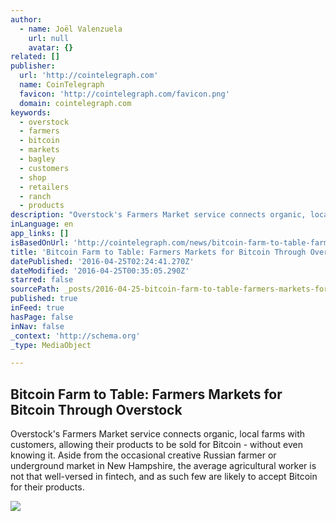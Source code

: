 ```yaml
---
author:
  - name: Joël Valenzuela
    url: null
    avatar: {}
related: []
publisher:
  url: 'http://cointelegraph.com'
  name: CoinTelegraph
  favicon: 'http://cointelegraph.com/favicon.png'
  domain: cointelegraph.com
keywords:
  - overstock
  - farmers
  - bitcoin
  - markets
  - bagley
  - customers
  - shop
  - retailers
  - ranch
  - products
description: "Overstock's Farmers Market service connects organic, local farms with customers, allowing their products to be sold for Bitcoin - without even knowing it. Aside from the occasional creative Russian farmer or underground market in New Hampshire, the average agricultural worker is not that well-versed in fintech, and as such few are likely to accept Bitcoin for their products."
inLanguage: en
app_links: []
isBasedOnUrl: 'http://cointelegraph.com/news/bitcoin-farm-to-table-farmers-markets-for-bitcoin-through-overstock'
title: 'Bitcoin Farm to Table: Farmers Markets for Bitcoin Through Overstock'
datePublished: '2016-04-25T02:24:41.270Z'
dateModified: '2016-04-25T00:35:05.290Z'
starred: false
sourcePath: _posts/2016-04-25-bitcoin-farm-to-table-farmers-markets-for-bitcoin-through-o.md
published: true
inFeed: true
hasPage: false
inNav: false
_context: 'http://schema.org'
_type: MediaObject

---
```

<article style=""><h1>Bitcoin Farm to Table: Farmers Markets for Bitcoin Through Overstock</h1><p>Overstock's Farmers Market service connects organic, local farms with customers, allowing their products to be sold for Bitcoin - without even knowing it. Aside from the occasional creative Russian farmer or underground market in New Hampshire, the average agricultural worker is not that well-versed in fintech, and as such few are likely to accept Bitcoin for their products.</p><img src="http://cointelegraph.com/images/725_aHR0cDovL2NvaW50ZWxlZ3JhcGguY29tL3N0b3JhZ2UvdXBsb2Fkcy92aWV3LzRiZTNiMGVkNTU3OTBjYWIxY2I2YjVmNjJkM2MxZWVhLmpwZw==.jpg" /></article>